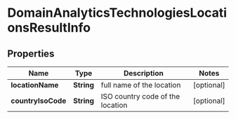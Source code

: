 

# DomainAnalyticsTechnologiesLocationsResultInfo


## Properties

| Name | Type | Description | Notes |
|------------ | ------------- | ------------- | -------------|
|**locationName** | **String** | full name of the location |  [optional] |
|**countryIsoCode** | **String** | ISO country code of the location |  [optional] |



